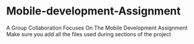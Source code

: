 # Mobile-development-Assignment
A Group Collaboration Focuses On The Mobile Development Assignment
Make sure you add all the files used during sections of the project
